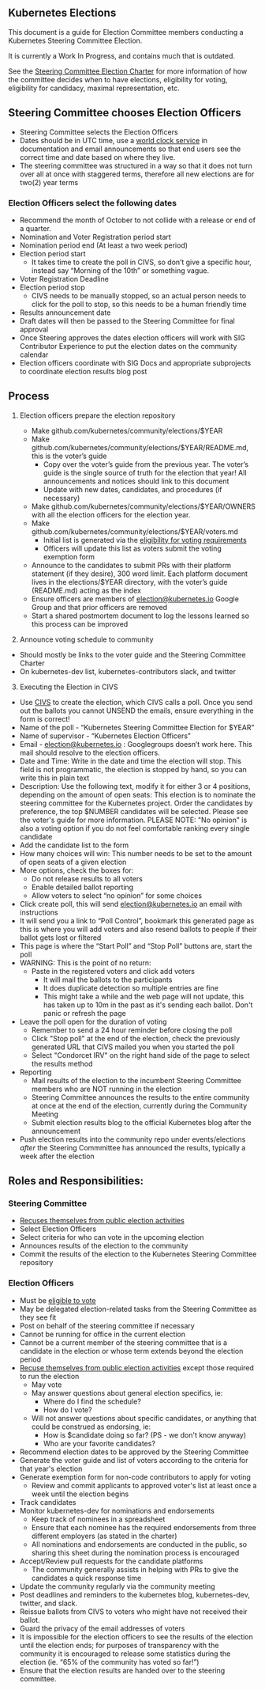 ## Kubernetes Elections

This document is a guide for Election Committee members
conducting a Kubernetes Steering Committee Election.

It is currently a Work In Progress, and contains much that is outdated.

See the [Steering Committee Election Charter](https://git.k8s.io/steering/elections.md)
for more information of how the committee decides when to have elections,
eligibility for voting, eligibility for candidacy, maximal representation, etc.

## Steering Committee chooses Election Officers

- Steering Committee selects the Election Officers
- Dates should be in UTC time, use a [world clock service](https://www.timeanddate.com/worldclock/fixedtime.html?msg=Election+Test&iso=20181101T00&p1=%3A&ah=10) in documentation and email announcements so that end users see the correct time and date based on where they live.
- The steering committee was structured in a way so that it does not turn over all at once with staggered terms, therefore all new elections are for two(2) year terms


### Election Officers select the following dates

- Recommend the month of October to not collide with a release or end of a quarter.
- Nomination and Voter Registration period start
- Nomination period end (At least a two week period)
- Election period start
  - It takes time to create the poll in CIVS, so don’t give a specific hour, instead say “Morning of the 10th” or something vague.
- Voter Registration Deadline
- Election period stop
  - CIVS needs to be manually stopped, so an actual person needs to click for the poll to stop, so this needs to be a human friendly time
- Results announcement date
- Draft dates will then be passed to the Steering Committee for final approval
- Once Steering approves the dates election officers will work with SIG Contributor Experience to put the election dates on the community calendar
- Election officers coordinate with SIG Docs and appropriate subprojects to coordinate election results blog post

## Process

1. Election officers prepare the election repository
   - Make github.com/kubernetes/community/elections/$YEAR
   - Make github.com/kubernetes/community/elections/$YEAR/README.md, this is the voter’s guide
     - Copy over the voter’s guide from the previous year. The voter’s guide is the single source of truth for the election that year! All announcements and notices should link to this document
     - Update with new dates, candidates, and procedures (if necessary)
   - Make github.com/kubernetes/community/elections/$YEAR/OWNERS with all the election officers for the election year.
   - Make github.com/kubernetes/community/elections/$YEAR/voters.md
     - Initial list is generated via the [eligibility for voting requirements][eligible to vote]
     - Officers will update this list as voters submit the voting exemption form
   - Announce to the candidates to submit PRs with their platform statement (if they desire), 300 word limit. Each platform document lives in the elections/$YEAR directory, with the voter’s guide (README.md) acting as the index
   - Ensure officers are members of election@kubernetes.io Google Group and that prior officers are removed
   - Start a shared postmortem document to log the lessons learned so this process can be improved

2. Announce voting schedule to community

- Should mostly be links to the voter guide and the Steering Committee Charter
- On kubernetes-dev list, kubernetes-contributors slack, and twitter

3. Executing the Election in CIVS

- Use [CIVS](http://civs.cs.cornell.edu/civs_create.html) to create the election, which CIVS calls a poll. Once you send out the ballots you cannot UNSEND the emails, ensure everything in the form is correct!
- Name of the poll - “Kubernetes Steering Committee Election for $YEAR”
- Name of supervisor - “Kubernetes Election Officers”
- Email - election@kubernetes.io : Googlegroups doesn’t work here. This mail should resolve to the election officers.
- Date and Time: Write in the date and time the election will stop. This field is not programmatic, the election is stopped by hand, so you can write this in plain text
- Description: Use the following text, modify it for either 3 or 4 positions, depending on the amount of open seats: This election is to nominate the steering committee for the Kubernetes project. Order the candidates by preference, the top $NUMBER candidates will be selected. Please see the voter's guide for more information.  PLEASE NOTE: "No opinion" is also a voting option if you do not feel comfortable ranking every single candidate
- Add the candidate list to the form
- How many choices will win: This number needs to be set to the amount of open seats of a given election
- More options, check the boxes for:
  - Do not release results to all voters
  - Enable detailed ballot reporting
  - Allow voters to select “no opinion” for some choices
- Click create poll, this will send election@kubernetes.io an email with instructions
- It will send you a link to “Poll Control”, bookmark this generated page as this is where you will add voters and also resend ballots to people if their ballot gets lost or filtered
- This page is where the “Start Poll” and “Stop Poll” buttons are, start the poll
- WARNING: This is the point of no return: 
  - Paste in the registered voters and click add voters
    - It will mail the ballots to the participants
    - It does duplicate detection so multiple entries are fine
    - This might take a while and the web page will not update, this has taken up to 10m in the past as it's sending each ballot. Don't panic or refresh the page
- Leave the poll open for the duration of voting
  - Remember to send a 24 hour reminder before closing the poll
  - Click "Stop poll" at the end of the election, check the previously generated URL that CIVS mailed you when you started the poll
  - Select "Condorcet IRV" on the right hand side of the page to select the results method
- Reporting  
  - Mail results of the election to the incumbent Steering Committee members who are NOT running in the election
  - Steering Committee announces the results to the entire community at once at the end of the election, currently during the Community Meeting
  - Submit election results blog to the official Kubernetes blog after the announcement
- Push election results into the community repo under events/elections _after_ the Steering Commmittee has announced the results, typically a week after the election

## Roles and Responsibilities:

### Steering Committee

- [Recuses themselves from public election activities][election-recusal]
- Select Election Officers
- Select criteria for who can vote in the upcoming election
- Announces results of the election to the community
- Commit the results of the election to the Kubernetes Steering Committee repository

### Election Officers

- Must be [eligible to vote]
- May be delegated election-related tasks from the Steering Committee as they see fit
- Post on behalf of the steering committee if necessary
- Cannot be running for office in the current election
- Cannot be a current member of the steering committee that is a candidate in the election or whose term extends beyond the election period
- [Recuse themselves from public election activities][election-recusal] except those required to run the election
  - May vote
  - May answer questions about general election specifics, ie:
    - Where do I find the schedule?
    - How do I vote?
  - Will not answer questions about specific candidates, or anything that could be construed as endorsing, ie:
    - How is $candidate doing so far? (PS - we don't know anyway)
    - Who are your favorite candidates?
- Recommend election dates to be approved by the Steering Committee
- Generate the voter guide and list of voters according to the criteria for that year's election
- Generate exemption form for non-code contributors to apply for voting
  - Review and commit applicants to approved voter's list at least once a week until the election begins
- Track candidates
- Monitor kubernetes-dev for nominations and endorsements
  - Keep track of nominees in a spreadsheet
  - Ensure that each nominee has the required endorsements from three different employers (as stated in the charter)
  - All nominations and endorsements are conducted in the public, so sharing this sheet during the nomination process is encouraged
- Accept/Review pull requests for the candidate platforms
  - The community generally assists in helping with PRs to give the candidates a quick response time
- Update the community regularly via the community meeting
- Post deadlines and reminders to the kubernetes blog, kubernetes-dev, twitter, and slack.
- Reissue ballots from CIVS to voters who might have not received their ballot.
- Guard the privacy of the email addresses of voters
- It is impossible for the election officers to see the results of the election until the election ends; for purposes of transparency with the community it is encouraged to release some statistics during the election (ie. “65% of the community has voted so far!”)
- Ensure that the election results are handed over to the steering committee.


[eligible to vote]: https://github.com/kubernetes/steering/blob/master/elections.md#eligibility-for-voting
[election-recusal]: https://github.com/kubernetes/steering/blob/master/elections.md#steering-committee-and-election-officer-recusal
